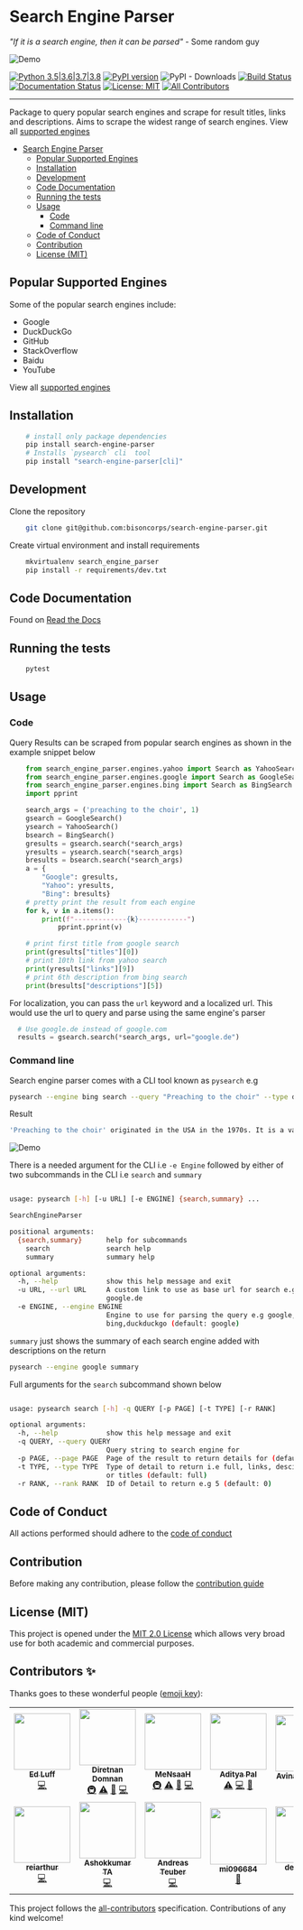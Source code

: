 # Search Engine Parser

<span><i>"If it is a search engine, then it can be parsed"</i> - Some random guy</span>

![Demo](assets/animate.gif)

[![Python 3.5|3.6|3.7|3.8](https://img.shields.io/badge/python-3.5%7C3.6%7C3.7%7C3.8-blue)](https://www.python.org/downloads/)
[![PyPI version](https://badge.fury.io/py/search-engine-parser.png)](https://badge.fury.io/py/search-engine-parser)
![PyPI - Downloads](https://img.shields.io/pypi/dm/search-engine-parser)
[![Build Status](https://travis-ci.com/bisoncorps/search-engine-parser.svg?branch=master)](https://travis-ci.com/bisoncorps/search-engine-parser)
[![Documentation Status](https://readthedocs.org/projects/search-engine-parser/badge/?version=latest)](https://search-engine-parser.readthedocs.io/en/latest/?badge=latest)
[![License: MIT](https://img.shields.io/badge/License-MIT-yellow.svg)](https://opensource.org/licenses/MIT)
[![All Contributors](https://img.shields.io/badge/all_contributors-10-orange.svg?style=flat-square)](#contributors)
<hr/>

Package to query popular search engines and scrape for result titles, links and descriptions. Aims to scrape the widest range of search engines.
View all [supported engines](https://github.com/bisoncorps/search-engine-parser/blob/master/docs/supported_engines.md)

- [Search Engine Parser](#search-engine-parser)
  - [Popular Supported Engines](#popular-supported-engines)
  - [Installation](#installation)
  - [Development](#development)
  - [Code Documentation](#code-documentation)
  - [Running the tests](#running-the-tests)
  - [Usage](#usage)
    - [Code](#code)
    - [Command line](#command-line)
  - [Code of Conduct](#code-of-conduct)
  - [Contribution](#contribution)
  - [License (MIT)](#license-mit) 
## Popular Supported Engines

Some of the popular search engines include:

- Google
- DuckDuckGo
- GitHub
- StackOverflow
- Baidu
- YouTube

View all [supported engines](https://github.com/bisoncorps/search-engine-parser/blob/master/docs/supported_engines.md)

## Installation

```bash
    # install only package dependencies
    pip install search-engine-parser
    # Installs `pysearch` cli  tool
    pip install "search-engine-parser[cli]"
```

## Development

Clone the repository

```bash
    git clone git@github.com:bisoncorps/search-engine-parser.git
```

Create virtual environment and install requirements

```bash
    mkvirtualenv search_engine_parser
    pip install -r requirements/dev.txt
```


## Code Documentation

Found on [Read the Docs](https://search-engine-parser.readthedocs.io/en/latest)

## Running the tests

```bash
    pytest
```

## Usage

### Code

Query Results can be scraped from popular search engines as shown in the example snippet below

```python
    from search_engine_parser.engines.yahoo import Search as YahooSearch
    from search_engine_parser.engines.google import Search as GoogleSearch
    from search_engine_parser.engines.bing import Search as BingSearch
    import pprint

    search_args = ('preaching to the choir', 1)
    gsearch = GoogleSearch()
    ysearch = YahooSearch()
    bsearch = BingSearch()
    gresults = gsearch.search(*search_args)
    yresults = ysearch.search(*search_args)
    bresults = bsearch.search(*search_args)
    a = {
        "Google": gresults,
        "Yahoo": yresults,
        "Bing": bresults}
    # pretty print the result from each engine
    for k, v in a.items():
        print(f"-------------{k}------------")
            pprint.pprint(v)

    # print first title from google search
    print(gresults["titles"][0])
    # print 10th link from yahoo search
    print(yresults["links"][9])
    # print 6th description from bing search
    print(bresults["descriptions"][5])
```

For localization, you can pass the `url` keyword and a localized url. This would use the url to query and parse using the same engine's parser
```python
  # Use google.de instead of google.com
  results = gsearch.search(*search_args, url="google.de")
```

### Command line

Search engine parser comes with a CLI tool known as `pysearch` e.g

```bash
pysearch --engine bing search --query "Preaching to the choir" --type descriptions
```

Result

```bash
'Preaching to the choir' originated in the USA in the 1970s. It is a variant of the earlier 'preaching to the converted', which dates from England in the late 1800s and has the same meaning. Origin - the full story 'Preaching to the choir' (also sometimes spelled quire) is of US origin.
```

![Demo](assets/example.gif)

There is a needed argument for the CLI i.e `-e Engine` followed by either of two subcommands in the CLI i.e `search` and `summary`

```bash

usage: pysearch [-h] [-u URL] [-e ENGINE] {search,summary} ...

SearchEngineParser

positional arguments:
  {search,summary}      help for subcommands
    search              search help
    summary             summary help

optional arguments:
  -h, --help            show this help message and exit
  -u URL, --url URL     A custom link to use as base url for search e.g
                        google.de
  -e ENGINE, --engine ENGINE
                        Engine to use for parsing the query e.g google, yahoo,
                        bing,duckduckgo (default: google)
```

`summary` just shows the summary of each search engine added with descriptions on the return

```bash
pysearch --engine google summary 
```

Full arguments for the `search` subcommand shown below

```bash

usage: pysearch search [-h] -q QUERY [-p PAGE] [-t TYPE] [-r RANK]

optional arguments:
  -h, --help            show this help message and exit
  -q QUERY, --query QUERY
                        Query string to search engine for
  -p PAGE, --page PAGE  Page of the result to return details for (default: 1)
  -t TYPE, --type TYPE  Type of detail to return i.e full, links, desciptions
                        or titles (default: full)
  -r RANK, --rank RANK  ID of Detail to return e.g 5 (default: 0)
``` 

## Code of Conduct

All actions performed should adhere to the [code of conduct](https://github.com/bisoncorps/search-engine-parser/blob/master/CODE_OF_CONDUCT.md)


## Contribution

Before making any contribution, please follow the [contribution guide](https://github.com/bisoncorps/search-engine-parser/blob/master/CONTRIBUTING.md)

## License (MIT)

This project is opened under the [MIT 2.0 License](https://github.com/bisoncorps/search-engine-parser/blob/master/LICENSE) which allows very broad use for both academic and commercial purposes.

## Contributors ✨

Thanks goes to these wonderful people ([emoji key](https://allcontributors.org/docs/en/emoji-key)):

<!-- ALL-CONTRIBUTORS-LIST:START - Do not remove or modify this section -->
<!-- prettier-ignore-start -->
<!-- markdownlint-disable -->
<table>
  <tr>
    <td align="center"><a href="https://github.com/Rexogamer"><img src="https://avatars0.githubusercontent.com/u/42586271?v=4" width="100px;" alt=""/><br /><sub><b>Ed Luff</b></sub></a><br /><a href="https://github.com/bisoncorps/search-engine-parser/commits?author=Rexogamer" title="Code">💻</a></td>
    <td align="center"><a href="http://diretnandomnan.webnode.com"><img src="https://avatars3.githubusercontent.com/u/23453888?v=4" width="100px;" alt=""/><br /><sub><b>Diretnan Domnan</b></sub></a><br /><a href="#infra-deven96" title="Infrastructure (Hosting, Build-Tools, etc)">🚇</a> <a href="https://github.com/bisoncorps/search-engine-parser/commits?author=deven96" title="Tests">⚠️</a> <a href="#tool-deven96" title="Tools">🔧</a> <a href="https://github.com/bisoncorps/search-engine-parser/commits?author=deven96" title="Code">💻</a></td>
    <td align="center"><a href="http://mensaah.github.io"><img src="https://avatars3.githubusercontent.com/u/24734308?v=4" width="100px;" alt=""/><br /><sub><b>MeNsaaH</b></sub></a><br /><a href="#infra-MeNsaaH" title="Infrastructure (Hosting, Build-Tools, etc)">🚇</a> <a href="https://github.com/bisoncorps/search-engine-parser/commits?author=MeNsaaH" title="Tests">⚠️</a> <a href="#tool-MeNsaaH" title="Tools">🔧</a> <a href="https://github.com/bisoncorps/search-engine-parser/commits?author=MeNsaaH" title="Code">💻</a></td>
    <td align="center"><a href="https://github.com/PalAditya"><img src="https://avatars2.githubusercontent.com/u/25523604?v=4" width="100px;" alt=""/><br /><sub><b>Aditya Pal</b></sub></a><br /><a href="https://github.com/bisoncorps/search-engine-parser/commits?author=PalAditya" title="Tests">⚠️</a> <a href="https://github.com/bisoncorps/search-engine-parser/commits?author=PalAditya" title="Code">💻</a> <a href="https://github.com/bisoncorps/search-engine-parser/commits?author=PalAditya" title="Documentation">📖</a></td>
    <td align="center"><a href="http://energized.pro"><img src="https://avatars1.githubusercontent.com/u/27774996?v=4" width="100px;" alt=""/><br /><sub><b>Avinash Reddy</b></sub></a><br /><a href="https://github.com/bisoncorps/search-engine-parser/issues?q=author%3AAvinashReddy3108" title="Bug reports">🐛</a></td>
    <td align="center"><a href="https://github.com/Iamdavidonuh"><img src="https://avatars3.githubusercontent.com/u/37768509?v=4" width="100px;" alt=""/><br /><sub><b>David Onuh</b></sub></a><br /><a href="https://github.com/bisoncorps/search-engine-parser/commits?author=Iamdavidonuh" title="Code">💻</a> <a href="https://github.com/bisoncorps/search-engine-parser/commits?author=Iamdavidonuh" title="Tests">⚠️</a></td>
    <td align="center"><a href="http://simakis.me"><img src="https://avatars2.githubusercontent.com/u/8322266?v=4" width="100px;" alt=""/><br /><sub><b>Panagiotis Simakis</b></sub></a><br /><a href="https://github.com/bisoncorps/search-engine-parser/commits?author=sp1thas" title="Code">💻</a> <a href="https://github.com/bisoncorps/search-engine-parser/commits?author=sp1thas" title="Tests">⚠️</a></td>
  </tr>
  <tr>
    <td align="center"><a href="https://github.com/reiarthur"><img src="https://avatars2.githubusercontent.com/u/20190646?v=4" width="100px;" alt=""/><br /><sub><b>reiarthur</b></sub></a><br /><a href="https://github.com/bisoncorps/search-engine-parser/commits?author=reiarthur" title="Code">💻</a></td>
    <td align="center"><a href="http://ashokkumarta.blogspot.com/"><img src="https://avatars0.githubusercontent.com/u/5450267?v=4" width="100px;" alt=""/><br /><sub><b>Ashokkumar TA</b></sub></a><br /><a href="https://github.com/bisoncorps/search-engine-parser/commits?author=ashokkumarta" title="Code">💻</a></td>
    <td align="center"><a href="https://github.com/ateuber"><img src="https://avatars2.githubusercontent.com/u/44349054?v=4" width="100px;" alt=""/><br /><sub><b>Andreas Teuber</b></sub></a><br /><a href="https://github.com/bisoncorps/search-engine-parser/commits?author=ateuber" title="Code">💻</a></td>
    <td align="center"><a href="https://github.com/mi096684"><img src="https://avatars3.githubusercontent.com/u/22032932?v=4" width="100px;" alt=""/><br /><sub><b>mi096684</b></sub></a><br /><a href="https://github.com/bisoncorps/search-engine-parser/issues?q=author%3Ami096684" title="Bug reports">🐛</a></td>
    <td align="center"><a href="https://github.com/devajithvs"><img src="https://avatars1.githubusercontent.com/u/29475282?v=4" width="100px;" alt=""/><br /><sub><b>devajithvs</b></sub></a><br /><a href="https://github.com/bisoncorps/search-engine-parser/commits?author=devajithvs" title="Code">💻</a></td>
  </tr>
</table>

<!-- markdownlint-enable -->
<!-- prettier-ignore-end -->
<!-- ALL-CONTRIBUTORS-LIST:END -->

This project follows the [all-contributors](https://github.com/all-contributors/all-contributors) specification. Contributions of any kind welcome!
